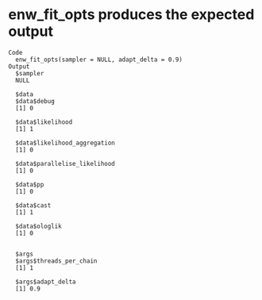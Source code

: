 # enw_fit_opts produces the expected output

    Code
      enw_fit_opts(sampler = NULL, adapt_delta = 0.9)
    Output
      $sampler
      NULL
      
      $data
      $data$debug
      [1] 0
      
      $data$likelihood
      [1] 1
      
      $data$likelihood_aggregation
      [1] 0
      
      $data$parallelise_likelihood
      [1] 0
      
      $data$pp
      [1] 0
      
      $data$cast
      [1] 1
      
      $data$ologlik
      [1] 0
      
      
      $args
      $args$threads_per_chain
      [1] 1
      
      $args$adapt_delta
      [1] 0.9
      
      

